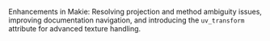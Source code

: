 Enhancements in Makie: Resolving projection and method ambiguity issues, improving documentation navigation, and introducing the `uv_transform` attribute for advanced texture handling.